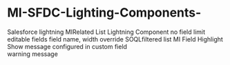 # MI-SFDC-Lighting-Components-
Salesforce lightning 
MIRelated List 
 Lightning Component 
 no field limit
 editable fields
 field name, width override
 SOQLfiltered list
MI Field Highlight   
  Show message configured in custom field  
  warning message
  

 
 
  
